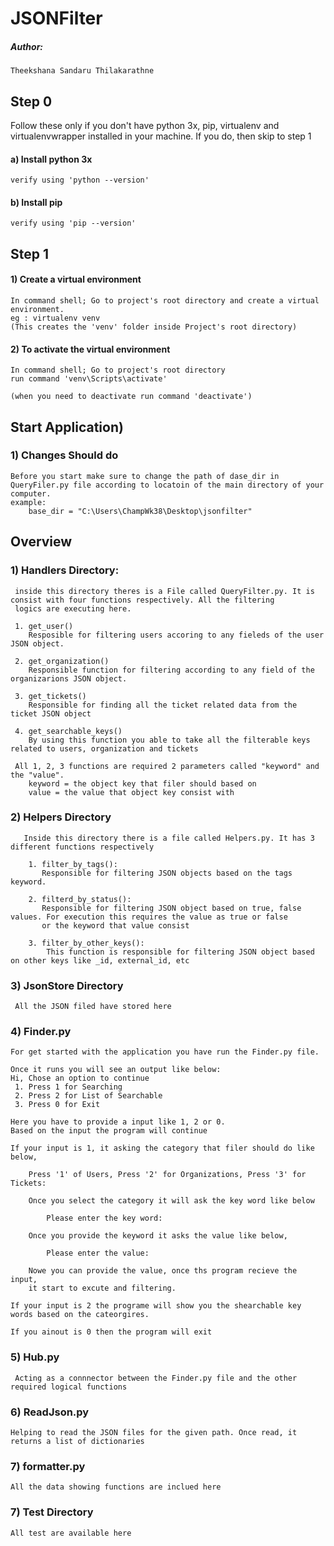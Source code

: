 # JSONFilter

##### Author:
    Theekshana Sandaru Thilakarathne

## Step 0
Follow these only if you don't have python 3x, pip, virtualenv and virtualenvwrapper installed in your machine.
If you do, then skip to step 1
#### a) Install python 3x
	verify using 'python --version'
#### b) Install pip
	verify using 'pip --version'

## Step 1
#### 1) Create a virtual environment
	In command shell; Go to project's root directory and create a virtual environment.
	eg : virtualenv venv
	(This creates the 'venv' folder inside Project's root directory)

#### 2) To activate the virtual environment
	In command shell; Go to project's root directory
	run command 'venv\Scripts\activate'

	(when you need to deactivate run command 'deactivate')

## Start Application)
### 1) Changes Should do
    Before you start make sure to change the path of dase_dir in QueryFiler.py file according to locatoin of the main directory of your computer.
    example:
        base_dir = "C:\Users\ChampWk38\Desktop\jsonfilter"
    
## Overview
### 1) Handlers Directory:
     inside this directory theres is a File called QueryFilter.py. It is consist with four functions respectively. All the filtering
     logics are executing here.
     
     1. get_user()
        Resposible for filtering users accoring to any fieleds of the user JSON object. 
       
     2. get_organization()
        Responsible function for filtering according to any field of the organizarions JSON object.
     
     3. get_tickets()
        Responsible for finding all the ticket related data from the ticket JSON object
      
     4. get_searchable_keys()
        By using this function you able to take all the filterable keys related to users, organization and tickets
     
     All 1, 2, 3 functions are required 2 parameters called "keyword" and the "value". 
        keyword = the object key that filer should based on
        value = the value that object key consist with

### 2) Helpers Directory
       Inside this directory there is a file called Helpers.py. It has 3 different functions respectively
       
        1. filter_by_tags():
           Responsible for filtering JSON objects based on the tags keyword.
           
        2. filterd_by_status():
           Responsible for filtering JSON object based on true, false values. For execution this requires the value as true or false
           or the keyword that value consist
           
        3. filter_by_other_keys():
            This function is responsible for filtering JSON object based on other keys like _id, external_id, etc

### 3) JsonStore Directory
     All the JSON filed have stored here

### 4) Finder.py    
    For get started with the application you have run the Finder.py file.
    
    Once it runs you will see an output like below:
    Hi, Chose an option to continue
     1. Press 1 for Searching
     2. Press 2 for List of Searchable
     3. Press 0 for Exit
   
    Here you have to provide a input like 1, 2 or 0.
    Based on the input the program will continue
    
    If your input is 1, it asking the category that filer should do like below,
    
        Press '1' of Users, Press '2' for Organizations, Press '3' for Tickets: 
        
        Once you select the category it will ask the key word like below 
        
            Please enter the key word: 
            
        Once you provide the keyword it asks the value like below,
        
            Please enter the value: 
           
        Nowe you can provide the value, once ths program recieve the input,
        it start to excute and filtering.
    
    If your input is 2 the programe will show you the shearchable key words based on the cateorgires.
    
    If you ainout is 0 then the program will exit

### 5) Hub.py
     Acting as a connnector between the Finder.py file and the other required logical functions

### 6) ReadJson.py
    Helping to read the JSON files for the given path. Once read, it returns a list of dictionaries
    
### 7) formatter.py
    All the data showing functions are inclued here

### 7) Test Directory
    All test are available here
     